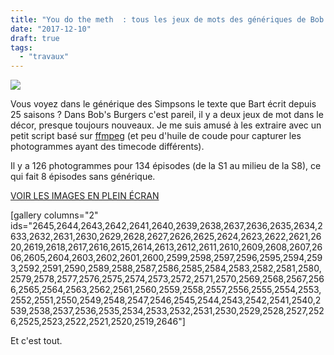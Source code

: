 ```yaml
---
title: "You do the meth  : tous les jeux de mots des génériques de Bob's Burgers"
date: "2017-12-10"
draft: true
tags:
  - "travaux"
---
```


![](/assets/images/Bobs-Burgers-S07E17-Zero-Larp-Thirty.-1024x581.png)

Vous voyez dans le générique des Simpsons le texte que Bart écrit depuis 25 saisons ? Dans Bob's Burgers c'est pareil, il y a deux jeux de mot dans le décor, presque toujours nouveaux. Je me suis amusé à les extraire avec un petit script basé sur [ffmpeg](http://ffmpeg.org/) (et peu d'huile de coude pour capturer les photogrammes ayant des timecode différents).

Il y a 126 photogrammes pour 134 épisodes (de la S1 au milieu de la S8), ce qui fait 8 épisodes sans générique.

[VOIR LES IMAGES EN PLEIN ÉCRAN](http://toutcequibouge.net/?p=2496&preview=true#jp-carousel-2526)

\[gallery columns="2" ids="2645,2644,2643,2642,2641,2640,2639,2638,2637,2636,2635,2634,2633,2632,2631,2630,2629,2628,2627,2626,2625,2624,2623,2622,2621,2620,2619,2618,2617,2616,2615,2614,2613,2612,2611,2610,2609,2608,2607,2606,2605,2604,2603,2602,2601,2600,2599,2598,2597,2596,2595,2594,2593,2592,2591,2590,2589,2588,2587,2586,2585,2584,2583,2582,2581,2580,2579,2578,2577,2576,2575,2574,2573,2572,2571,2570,2569,2568,2567,2566,2565,2564,2563,2562,2561,2560,2559,2558,2557,2556,2555,2554,2553,2552,2551,2550,2549,2548,2547,2546,2545,2544,2543,2542,2541,2540,2539,2538,2537,2536,2535,2534,2533,2532,2531,2530,2529,2528,2527,2526,2525,2523,2522,2521,2520,2519,2646"\]

Et c'est tout.
